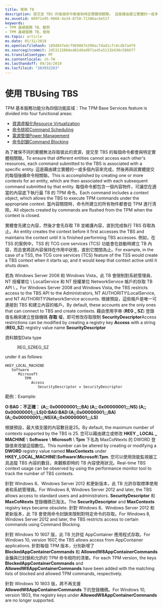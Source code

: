 ```yaml
---
title: 使用 TB
description: 提交至 TBS 的每個命令都會與特定實體相關聯。 這是藉由建立實體的一或多個內容來完成，然後再與該實體提交的每個後續命令相關聯。
ms.assetid: 609f1e95-9868-4e34-8758-71306ac4e51f
keywords:
- TPM 基礎服務 TB、範例
- TPM 基礎服務 TB，使用
ms.topic: article
ms.date: 05/31/2018
ms.openlocfilehash: 189d047e6cf969887e390ac7dad1cfc8cdbfa4f9
ms.sourcegitcommit: 2d531328b6ed82d4ad971a45a5131b430c5866f7
ms.translationtype: MT
ms.contentlocale: zh-TW
ms.lasthandoff: 09/16/2019
ms.locfileid: "103932263"
---
```

# <a name="using-tbs"></a><span data-ttu-id="20312-106">使用 TB</span><span class="sxs-lookup"><span data-stu-id="20312-106">Using TBS</span></span>

<span data-ttu-id="20312-107">TPM 基本服務功能分為四個功能區域：</span><span class="sxs-lookup"><span data-stu-id="20312-107">The TPM Base Services feature is divided into four functional areas:</span></span>

-   [<span data-ttu-id="20312-108">資源虛擬化</span><span class="sxs-lookup"><span data-stu-id="20312-108">Resource Virtualization</span></span>](resource-virtualization.md)
-   [<span data-ttu-id="20312-109">命令排程</span><span class="sxs-lookup"><span data-stu-id="20312-109">Command Scheduling</span></span>](command-scheduling.md)
-   [<span data-ttu-id="20312-110">電源管理</span><span class="sxs-lookup"><span data-stu-id="20312-110">Power Management</span></span>](power-management.md)
-   [<span data-ttu-id="20312-111">命令封鎖</span><span class="sxs-lookup"><span data-stu-id="20312-111">Command Blocking</span></span>](command-blocking.md)

<span data-ttu-id="20312-112">為了確保不同的實體無法存取彼此的資源，提交至 TBS 的每個命令都會與特定實體相關聯。</span><span class="sxs-lookup"><span data-stu-id="20312-112">To ensure that different entities cannot access each other's resources, each command submitted to the TBS is associated with a specific entity.</span></span> <span data-ttu-id="20312-113">這是藉由建立實體的一或多個內容來完成，然後再與該實體提交的每個後續命令相關聯。</span><span class="sxs-lookup"><span data-stu-id="20312-113">This is accomplished by creating one or more contexts for an entity, which are then associated with each subsequent command submitted by that entity.</span></span> <span data-ttu-id="20312-114">每個命令都包含一個內容物件，可讓您在適當的內容底下執行最 TB 的 TPM 命令。</span><span class="sxs-lookup"><span data-stu-id="20312-114">Each command includes a context object, which allows the TBS to execute TPM commands under the appropriate context.</span></span> <span data-ttu-id="20312-115">當內容關閉時，命令所建立的所有物件都會從 TPM 進行清除。</span><span class="sxs-lookup"><span data-stu-id="20312-115">All objects created by commands are flushed from the TPM when the context is closed.</span></span>

<span data-ttu-id="20312-116">實體會先建立內容，然後才會先存取 TB 並維護內容，直到完成執行 TBS 存取為止。</span><span class="sxs-lookup"><span data-stu-id="20312-116">An entity creates the context before it first accesses the TBS and maintains the context until it is finished performing TBS accesses.</span></span> <span data-ttu-id="20312-117">例如，在 TSS 的案例中，TSS 的 TCG core services (TCS) 功能會在啟動時建立 TB 內容，而且會將該內容保持在作用中狀態，直到它關閉為止。</span><span class="sxs-lookup"><span data-stu-id="20312-117">For example, in the case of a TSS, the TCG core services (TCS) feature of the TSS would create a TBS context when it starts up, and it would keep that context active until it shuts down.</span></span>

<span data-ttu-id="20312-118">若為 Windows Server 2008 和 Windows Vista，此 TB 會限制對系統管理員、NT 授權單位 \\ LocalService 和 NT 授權單位 NetworkService 帳戶的存取 TB API \\ 。</span><span class="sxs-lookup"><span data-stu-id="20312-118">For Windows Server 2008 and Windows Vista, the TBS restricts access to the TBS API to the Administrators, NT AUTHORITY\\LocalService, and NT AUTHORITY\\NetworkService accounts.</span></span> <span data-ttu-id="20312-119">根據預設，這些帳戶是唯一可連接到 TBS 和建立內容的帳戶。</span><span class="sxs-lookup"><span data-stu-id="20312-119">By default, these accounts are the only ones that can connect to TBS and create contexts.</span></span> <span data-ttu-id="20312-120">藉由使用字串 (**REG \_ SZ**) 登錄值名稱來建立登錄機碼 **存取** 權，即可修改存取限制 **SecurityDescriptor**</span><span class="sxs-lookup"><span data-stu-id="20312-120">Access restrictions can be modified by creating a registry key **Access** with a string (**REG\_SZ**) registry value name **SecurityDescriptor**</span></span> <dl> <dt>

<span data-ttu-id="20312-121">資料類型</span><span class="sxs-lookup"><span data-stu-id="20312-121">Data type</span></span>
</dt> <dd><span data-ttu-id="20312-122">REG_SZ</span><span class="sxs-lookup"><span data-stu-id="20312-122">REG_SZ</span></span></dd> </dl> under it as follows:

```
HKEY_LOCAL_MACHINE
   Software
      Microsoft
         TPM
            Access
               SecurityDescriptor = SecurityDescriptor
```

<span data-ttu-id="20312-123">範例：</span><span class="sxs-lookup"><span data-stu-id="20312-123">Example:</span></span>

<span data-ttu-id="20312-124">**O:BAG：不正確： (A;; 0x00000001;;;BA)  (A;; 0x00000001;;;NS)  (A;; 0x00000001;;;LS)**</span><span class="sxs-lookup"><span data-stu-id="20312-124">**O:BAG:BAD:(A;;0x00000001;;;BA)(A;;0x00000001;;;NS)(A;;0x00000001;;;LS)**</span></span>

<span data-ttu-id="20312-125">根據預設，最大值支援的內容數目是25。</span><span class="sxs-lookup"><span data-stu-id="20312-125">By default, the maximum number of contexts supported by the TBS is 25.</span></span> <span data-ttu-id="20312-126">您可以藉由建立或修改 **HKEY \_ LOCAL \_ MACHINE**   \\ **Software** \\ **Microsoft** \\ **Tpm** 下名為 MaxCoNtexts 的 DWORD 登錄值來改變這個數位。</span><span class="sxs-lookup"><span data-stu-id="20312-126">This number can be altered by creating or modifying a **DWORD** registry value named **MaxContexts** under **HKEY\_LOCAL\_MACHINE**\\**Software**\\**Microsoft**\\**Tpm**.</span></span> <span data-ttu-id="20312-127">您可以使用效能監視器工具追蹤 TBS 內容的數目，來觀察即時的 TB 內容使用狀況。</span><span class="sxs-lookup"><span data-stu-id="20312-127">Real-time TBS context usage can be observed by using the performance monitor tool to track the number of TBS contexts.</span></span>

<span data-ttu-id="20312-128">針對 Windows 8、Windows Server 2012 和更新版本，此 TB 允許存取標準使用者和系統管理員。</span><span class="sxs-lookup"><span data-stu-id="20312-128">For Windows 8, Windows Server 2012 and later, the TBS allows access to standard users and administrators.</span></span> <span data-ttu-id="20312-129">**SecurityDescriptor** 和 **MaxCoNtexts** 登錄機碼已淘汰。</span><span class="sxs-lookup"><span data-stu-id="20312-129">The **SecurityDescriptor** and **MaxContexts** registry keys became obsolete.</span></span> <span data-ttu-id="20312-130">針對 Windows 8、Windows Server 2012 和更新版本，此 TB 會使用命令封鎖來限制對特定命令的存取。</span><span class="sxs-lookup"><span data-stu-id="20312-130">For Windows 8, Windows Server 2012 and later, the TBS restricts access to certain commands using Command Blocking.</span></span>

<span data-ttu-id="20312-131">針對 Windows 10 1607 版，此 TB 允許從 AppContainer 應用程式存取。</span><span class="sxs-lookup"><span data-stu-id="20312-131">For Windows 10, version 1607, the TBS allows access from AppContainer applications.</span></span> <span data-ttu-id="20312-132">針對每個 TPM 版本，分別新增了 **BlockedAppContainerCommands** 和 **AllowedW8AppContainerCommands** 金鑰與已封鎖和允許的 TPM 命令相符的清單。</span><span class="sxs-lookup"><span data-stu-id="20312-132">For each TPM version, the keys **BlockedAppContainerCommands** and **AllowedW8AppContainerCommands** have been added with the matching lists of blocked and allowed TPM commands, respectively.</span></span>

<span data-ttu-id="20312-133">針對 Windows 10 1803 版，將不再支援 **AllowedW8AppContainerCommands** 下的登錄機碼。</span><span class="sxs-lookup"><span data-stu-id="20312-133">For Windows 10, version 1803, the registry keys under **AllowedW8AppContainerCommands** are no longer supported.</span></span>

 

 





